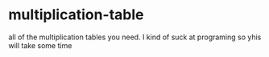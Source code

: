 # multiplication-table
all of the multiplication tables you need.
I kind of suck at programing so yhis will take some time
